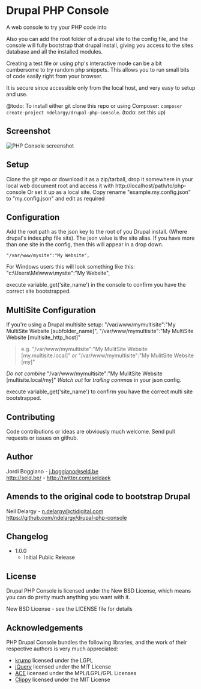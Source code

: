 Drupal PHP Console
===========

A web console to try your PHP code into

Also you can add the root folder of a drupal site to the config file, and the console will fully bootstrap that drupal install, giving you access to the sites database and all the installed modules.

Creating a test file or using php's interactive mode can be a bit cumbersome to try random php snippets. This allows you to run small bits of code easily right from your browser.

It is secure since accessible only from the local host, and very easy to setup and use.

@todo: To install either git clone this repo or using Composer: `composer create-project ndelargy/drupal-php-console`. (todo: set this up)

Screenshot
----------

<img src="http://seld.be/_misc/php-console.png" alt="PHP Console screenshot" border="0" />

Setup
-----

Clone the git repo or download it as a zip/tarball, drop it somewhere in your local web document root and access it with http://localhost/path/to/php-console
Or set it up as a local site.
Copy rename "example.my.config.json" to "my.config.json" and edit as required

Configuration
-------------

Add the root path as the json key to the root of you Drupal install. (Where drupal's index.php file sits).
The json value is the site alias.  If you have more than one site in the config, then this will appear in a drop down.

    "/var/www/mysite":"My Website",

For Windows users this will look something like this:
    "c:\\Users\\Me\\www\\mysite":"My Website",

execute variable_get('site_name') in the console to confirm you have the correct
site bootstrapped.

MultiSite Configuration
-----------------------

If you're using a Drupal multisite setup:
    "/var/www/mymultisite":"My MultiSite Website [subfolder_name]",
    "/var/www/mymultisite":"My MultiSite Website [multisite_http_host]"

> e.g. "/var/www/mymultisite":"My MulitSite Website [my.multisite.local]"
>  *or*  "/var/www/mymultisite":"My MulitSite Website [my]"

*Do not combine* "/var/www/mymultisite":"My MulitSite Website [multisite.local/my]"
*Watch out* for *trailing commas* in your json config.

execute variable_get('site_name') to confirm you have the correct multi site
bootstrapped.

Contributing
------------

Code contributions or ideas are obviously much welcome. Send pull requests or issues on github.

Author
------

Jordi Boggiano - <j.boggiano@seld.be><br />
<http://seld.be/> - <http://twitter.com/seldaek>

Amends to the original code to bootstrap Drupal
-----------------------------------------------------

Neil Delargy - <n.delargy@ctidigital.com><br />
<https://github.com/ndelargy/drupal-php-console>


Changelog
---------

- 1.0.0
  - Initial Public Release

License
-------

Drupal PHP Console is licensed under the New BSD License, which means you can do pretty much anything you want with it.

New BSD License - see the LICENSE file for details

Acknowledgements
----------------

PHP Drupal Console bundles the following libraries, and the work of their respective authors is very much appreciated:

- [krumo](http://krumo.sourceforge.net/) licensed under the LGPL
- [jQuery](http://jquery.com) licensed under the MIT License
- [ACE](http://ace.ajax.org/) licensed under the MPL/LGPL/GPL Licenses
- [Clippy](https://github.com/mojombo/clippy) licensed under the MIT License
